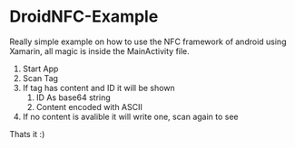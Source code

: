 # DroidNFC-Example
Really simple example on how to use the NFC framework of android using Xamarin, all magic is inside the MainActivity file.

1. Start App
1. Scan Tag
1. If tag has content and ID it will be shown
    1. ID As base64 string
    1. Content encoded with ASCII
1. If no content is avalible it will write one, scan again to see


Thats it :)
